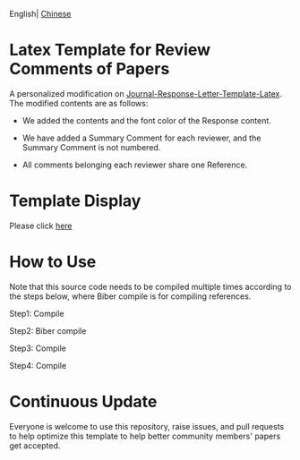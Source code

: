 English| [Chinese](https://github.com/NeuroDong/Latex_for_review_comments/blob/main/chinese_doc.md)

# Latex Template for Review Comments of Papers
A personalized modification on [Journal-Response-Letter-Template-Latex](https://github.com/shellywhen/Journal-Response-Letter-Template-Latex). The modified contents are as follows:

- We added the contents and the font color of the Response content. 

- We have added a Summary Comment for each reviewer, and the Summary Comment is not numbered.

- All comments belonging each reviewer share one Reference.

# Template Display
Please click [here](https://www.xiaohongshu.com/explore/67878da400000000160205ba?xsec_token=CBwBDXAJ19ZK-vQ9VOViaRuH_df4ArOxeqJ2a7ttAhU-U=&xsec_source=app_share)

# How to Use
Note that this source code needs to be compiled multiple times according to the steps below, where Biber compile is for compiling references.

Step1: Compile

Step2: Biber compile

Step3: Compile

Step4: Compile

# Continuous Update
Everyone is welcome to use this repository, raise issues, and pull requests to help optimize this template to help better community members' papers get accepted.
